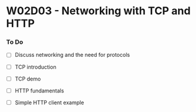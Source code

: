 # W02D03 - Networking with TCP and HTTP

### To Do
- [ ] Discuss networking and the need for protocols
- [ ] TCP introduction
- [ ] TCP demo
- [ ] HTTP fundamentals
- [ ] Simple HTTP client example














